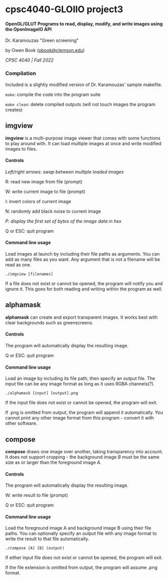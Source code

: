 # cpsc4040-GLOIIO project3
#### OpenGL/GLUT Programs to read, display, modify, and write images using the OpenImageIO API
Dr. Karamouzas "Green screening"

by Owen Book (obook@clemson.edu)

*CPSC 4040 | Fall 2022*

### Compilation
Included is a slightly modified version of Dr. Karamouzas' sample makefile.

`make`: compile the code into the program suite

`make clean`: delete compiled outputs (will not touch images the program creates)

## imgview
**imgview** is a multi-purpose image viewer that comes with some functions to play around with. It can load multiple images at once and write modified images to files.

#### Controls
*Left/right arrows: swap between multiple loaded images*

R: read new image from file (prompt)

W: write current image to file (prompt)

I: invert colors of current image

N: randomly add black noise to current image

*P: display the first set of bytes of the image data in hex*  

Q or ESC: quit program

#### Command line usage
Load images at launch by including their file paths as arguments. You can add as many files as you want. Any argument that is not a filename will be read as one.

```./imgview [filenames]```

If a file does not exist or cannot be opened, the program will notify you and ignore it. This goes for both reading and writing within the program as well.

## alphamask
**alphamask** can create and export transparent images. It works best with clear backgrounds such as greenscreens.

#### Controls
The program will automatically display the resulting image.

Q or ESC: quit program


#### Command line usage
Load an image by including its file path, then specify an output file. The input file can be any image format as long as it uses RGBA channels(?).

```./alphamask [input] [output].png```

If the input file does not exist or cannot be opened, the program will exit.

If .png is omitted from output, the program will append it automatically. You cannot print any other image format from this program - convert it with other software.

## compose
**compose** draws one image over another, taking transparency into account. It does not support cropping - the background image *B* must be the same size as or larger than the foreground image *A*.

#### Controls
The program will automatically display the resulting image.

W: write result to file (prompt) 

Q or ESC: quit program


#### Command line usage
Load the foreground image A and background image B using their file paths. You can optionally specify an output file with any image format to write the result to that file automatically.

```./compose [A] [B] (output)```

If either input file does not exist or cannot be opened, the program will exit.

If the file extension is omitted from output, the program will assume .png format.
